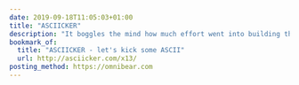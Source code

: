 ```yaml
---
date: 2019-09-18T11:05:03+01:00
title: "ASCIICKER"
description: "It boggles the mind how much effort went into building this, and how clean it is!"
bookmark_of:
  title: "ASCIICKER - let's kick some ASCII"
  url: http://asciicker.com/x13/
posting_method: https://omnibear.com
---
```


